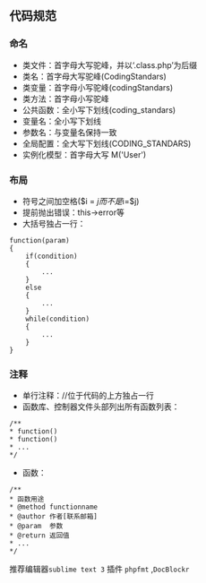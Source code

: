 ## 代码规范

### 命名
* 类文件：首字母大写驼峰，并以‘.class.php’为后缀
* 类名：首字母大写驼峰(CodingStandars)
* 类变量：首字母小写驼峰(codingStandars)
* 类方法：首字母小写驼峰
* 公共函数：全小写下划线(coding_standars)
* 变量名：全小写下划线
* 参数名：与变量名保持一致
* 全局配置：全大写下划线(CODING_STANDARS)
* 实例化模型：首字母大写 M('User')

### 布局
* 符号之间加空格($i = $j而不是$i=$j)
* 提前抛出错误：this->error等
* 大括号独占一行：
```
function(param)
{
    if(condition)
    {
        ...
    } 
    else
    {
        ...
    }
    while(condition)
    {
        ...
    }
}
```

### 注释
* 单行注释：//位于代码的上方独占一行
* 函数库、控制器文件头部列出所有函数列表：
```
/**
* function()
* function()
* ...
*/
```
* 函数：
```
/**
* 函数用途  
* @method functionname
* @author 作者[联系邮箱]
* @param  参数
* @return 返回值
* ...
*/
```

推荐编辑器`sublime text 3`
插件 `phpfmt` ,`DocBlockr`